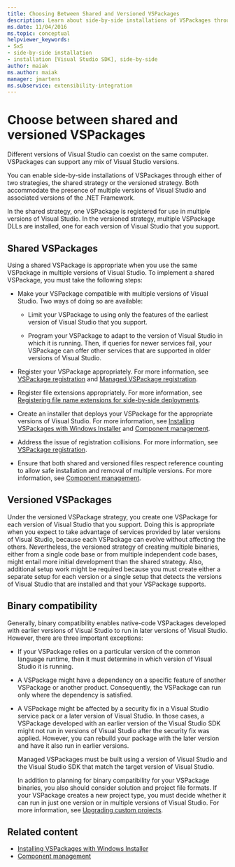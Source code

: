 ```yaml
---
title: Choosing Between Shared and Versioned VSPackages
description: Learn about side-by-side installations of VSPackages through shared or versioned strategies, with multiple versions of Visual Studio and of the .NET Framework.
ms.date: 11/04/2016
ms.topic: conceptual
helpviewer_keywords:
- SxS
- side-by-side installation
- installation [Visual Studio SDK], side-by-side
author: maiak
ms.author: maiak
manager: jmartens
ms.subservice: extensibility-integration
---
```

# Choose between shared and versioned VSPackages

Different versions of Visual Studio can coexist on the same computer. VSPackages can support any mix of Visual Studio versions.

 You can enable side-by-side installations of VSPackages through either of two strategies, the shared strategy or the versioned strategy. Both accommodate the presence of multiple versions of Visual Studio and associated versions of the .NET Framework.

 In the shared strategy, one VSPackage is registered for use in multiple versions of Visual Studio. In the versioned strategy, multiple VSPackage DLLs are installed, one for each version of Visual Studio that you support.

## Shared VSPackages
 Using a shared VSPackage is appropriate when you use the same VSPackage in multiple versions of Visual Studio. To implement a shared VSPackage, you must take the following steps:

- Make your VSPackage compatible with multiple versions of Visual Studio. Two ways of doing so are available:

  - Limit your VSPackage to using only the features of the earliest version of Visual Studio that you support.

  - Program your VSPackage to adapt to the version of Visual Studio in which it is running. Then, if queries for newer services fail, your VSPackage can offer other services that are supported in older versions of Visual Studio.

- Register your VSPackage appropriately. For more information, see [VSPackage registration](../extensibility/internals/vspackage-registration.md) and [Managed VSPackage registration](/previous-versions/bb166783(v=vs.100)).

- Register file extensions appropriately. For more information, see [Registering file name extensions for side-by-side deployments](../extensibility/registering-file-name-extensions-for-side-by-side-deployments.md).

- Create an installer that deploys your VSPackage for the appropriate versions of Visual Studio. For more information, see [Installing VSPackages with Windows Installer](../extensibility/internals/installing-vspackages-with-windows-installer.md) and [Component management](../extensibility/internals/component-management.md).

- Address the issue of registration collisions. For more information, see [VSPackage registration](../extensibility/internals/vspackage-registration.md).

- Ensure that both shared and versioned files respect reference counting to allow safe installation and removal of multiple versions. For more information, see [Component management](../extensibility/internals/component-management.md).

## Versioned VSPackages
 Under the versioned VSPackage strategy, you create one VSPackage for each version of Visual Studio that you support. Doing this is appropriate when you expect to take advantage of services provided by later versions of Visual Studio, because each VSPackage can evolve without affecting the others. Nevertheless, the versioned strategy of creating multiple binaries, either from a single code base or from multiple independent code bases, might entail more initial development than the shared strategy. Also, additional setup work might be required because you must create either a separate setup for each version or a single setup that detects the versions of Visual Studio that are installed and that your VSPackage supports.

## Binary compatibility
 Generally, binary compatibility enables native-code VSPackages developed with earlier versions of Visual Studio to run in later versions of Visual Studio. However, there are three important exceptions:

- If your VSPackage relies on a particular version of the common language runtime, then it must determine in which version of Visual Studio it is running.

- A VSPackage might have a dependency on a specific feature of another VSPackage or another product. Consequently, the VSPackage can run only where the dependency is satisfied.

- A VSPackage might be affected by a security fix in a Visual Studio service pack or a later version of Visual Studio. In those cases, a VSPackage developed with an earlier version of the Visual Studio SDK might not run in versions of Visual Studio after the security fix was applied. However, you can rebuild your package with the later version and have it also run in earlier versions.

  Managed VSPackages must be built using a version of Visual Studio and the Visual Studio SDK that match the target version of Visual Studio.

  In addition to planning for binary compatibility for your VSPackage binaries, you also should consider solution and project file formats. If your VSPackage creates a new project type, you must decide whether it can run in just one version or in multiple versions of Visual Studio. For more information, see [Upgrading custom projects](../extensibility/internals/upgrading-projects.md#upgrading-custom-projects).

## Related content
- [Installing VSPackages with Windows Installer](../extensibility/internals/installing-vspackages-with-windows-installer.md)
- [Component management](../extensibility/internals/component-management.md)